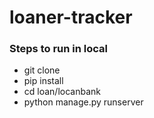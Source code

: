 ﻿# loaner-tracker

### Steps to run in local

- git clone
- pip install
- cd loan/locanbank
- python manage.py runserver
